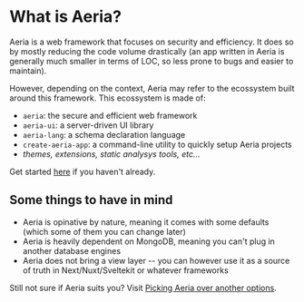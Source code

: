 # What is Aeria?

Aeria is a web framework that focuses on security and efficiency. It does so by mostly reducing the code volume drastically (an app written in Aeria is generally much smaller in terms of LOC, so less prone to bugs and easier to maintain).

However, depending on the context, Aeria may refer to the ecossystem built around this framework. This ecossystem is made of:

- `aeria`: the secure and efficient web framework
- `aeria-ui`: a server-driven UI library
- `aeria-lang`: a schema declaration language
- `create-aeria-app`: a command-line utility to quickly setup Aeria projects
- _themes, extensions, static analysys tools, etc..._

Get started [here](/guide/getting-started) if you haven't already.


## Some things to have in mind

- Aeria is opinative by nature, meaning it comes with some defaults (which some of them you can change later)
- Aeria is heavily dependent on MongoDB, meaning you can't plug in another database engines
- Aeria does not bring a view layer -- you can however use it as a source of truth in Next/Nuxt/Sveltekit or whatever frameworks

Still not sure if Aeria suits you? Visit [Picking Aeria over another options](/guide/picking-aeria-over-another-options).
